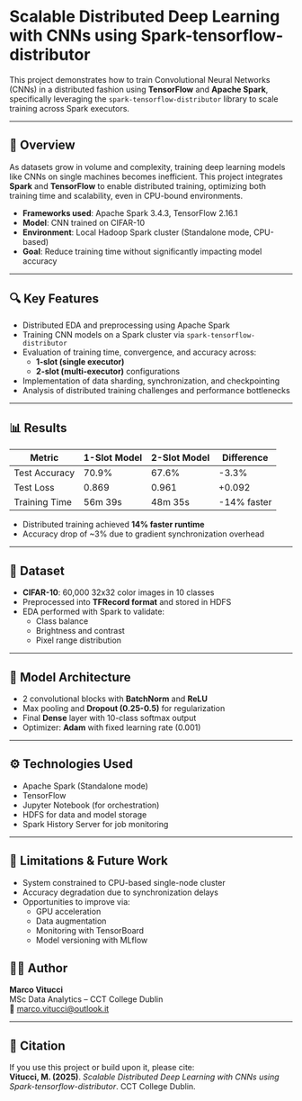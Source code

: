 # Scalable Distributed Deep Learning with CNNs using Spark-tensorflow-distributor

This project demonstrates how to train Convolutional Neural Networks (CNNs) in a distributed fashion using **TensorFlow** and **Apache Spark**, specifically leveraging the `spark-tensorflow-distributor` library to scale training across Spark executors.

---

## 📌 Overview

As datasets grow in volume and complexity, training deep learning models like CNNs on single machines becomes inefficient. This project integrates **Spark** and **TensorFlow** to enable distributed training, optimizing both training time and scalability, even in CPU-bound environments.

- **Frameworks used**: Apache Spark 3.4.3, TensorFlow 2.16.1
- **Model**: CNN trained on CIFAR-10
- **Environment**: Local Hadoop Spark cluster (Standalone mode, CPU-based)
- **Goal**: Reduce training time without significantly impacting model accuracy

---

## 🔍 Key Features

- Distributed EDA and preprocessing using Apache Spark
- Training CNN models on a Spark cluster via `spark-tensorflow-distributor`
- Evaluation of training time, convergence, and accuracy across:
  - **1-slot (single executor)**
  - **2-slot (multi-executor)** configurations
- Implementation of data sharding, synchronization, and checkpointing
- Analysis of distributed training challenges and performance bottlenecks

---

## 📊 Results

| Metric           | 1-Slot Model | 2-Slot Model | Difference      |
|------------------|--------------|--------------|-----------------|
| Test Accuracy    | 70.9%        | 67.6%        | -3.3%           |
| Test Loss        | 0.869        | 0.961        | +0.092          |
| Training Time    | 56m 39s      | 48m 35s      | -14% faster     |

- Distributed training achieved **14% faster runtime**
- Accuracy drop of ~3% due to gradient synchronization overhead

---

## 🧪 Dataset

- **CIFAR-10**: 60,000 32x32 color images in 10 classes
- Preprocessed into **TFRecord format** and stored in HDFS
- EDA performed with Spark to validate:
  - Class balance
  - Brightness and contrast
  - Pixel range distribution

---

## 🧱 Model Architecture

- 2 convolutional blocks with **BatchNorm** and **ReLU**
- Max pooling and **Dropout (0.25-0.5)** for regularization
- Final **Dense** layer with 10-class softmax output
- Optimizer: **Adam** with fixed learning rate (0.001)

---

## ⚙️ Technologies Used

- Apache Spark (Standalone mode)
- TensorFlow
- Jupyter Notebook (for orchestration)
- HDFS for data and model storage
- Spark History Server for job monitoring

---

## 🧩 Limitations & Future Work

- System constrained to CPU-based single-node cluster
- Accuracy degradation due to synchronization delays
- Opportunities to improve via:
  - GPU acceleration
  - Data augmentation
  - Monitoring with TensorBoard
  - Model versioning with MLflow
 
## 👨‍💻 Author

**Marco Vitucci**  
MSc Data Analytics – CCT College Dublin  
📧 marco.vitucci@outlook.it

---

## 📜 Citation

If you use this project or build upon it, please cite:  
**Vitucci, M. (2025)**. *Scalable Distributed Deep Learning with CNNs using Spark-tensorflow-distributor*. CCT College Dublin.
